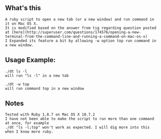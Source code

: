 ## What's this
	A ruby script to open a new tab (or a new window) and run command in it on Mac OS X.
	It is modified based on the answer from tig regarding question posted at [here](http://superuser.com/questions/174576/opening-a-new-terminal-from-the-command-line-and-running-a-command-on-mac-os-x)
	I Expanded its feature a bit by allowing -w option top run command in a new window.

## Usage Example:
	./dt ls -l
	will run "ls -l" in a new tab

	./dt -w top
	will run command top in a new window

## Notes
	Tested with Ruby 1.8.7 on Mac OS X 10.7.2
	I have not been able to make the script to run more than one command at once, for example
	./dt "ls -l;top" won't work as expected. I will dig more into this when I know more ruby.



